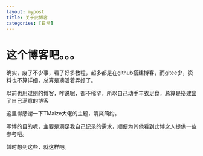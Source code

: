 ```yaml
---
layout: mypost
title: 关于此博客
categories: [日常]
---
```


# 这个博客吧。。。

确实，废了不少事，看了好多教程，超多都是在github搭建博客，而gitee少，资料也不算详细，总算是凑活着弄好了。

以前也用过别的博客，咋说呢，都不稀罕，所以自己动手丰衣足食，总算是搭建出了自己满意的博客

这里得感谢一下TMaize大佬的主题，清爽简约。

写博的目的呢，主要是满足我自己记录的需求，顺便为其他看到此博之人提供一些参考吧。

暂时想到这些，就这样吧。

